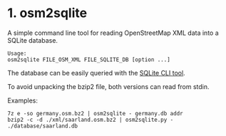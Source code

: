 # 1. osm2sqlite

A simple command line tool for reading OpenStreetMap XML data into a SQLite database.

```
Usage:
osm2sqlite FILE_OSM_XML FILE_SQLITE_DB [option ...]
```

The database can be easily queried with the [SQLite CLI tool](https://www.sqlite.org/cli.html).


To avoid unpacking the bzip2 file, both versions can read from stdin.

Examples:
```
7z e -so germany.osm.bz2 | osm2sqlite - germany.db addr
bzip2 -c -d ./xml/saarland.osm.bz2 | osm2sqlite.py - ./database/saarland.db
```

